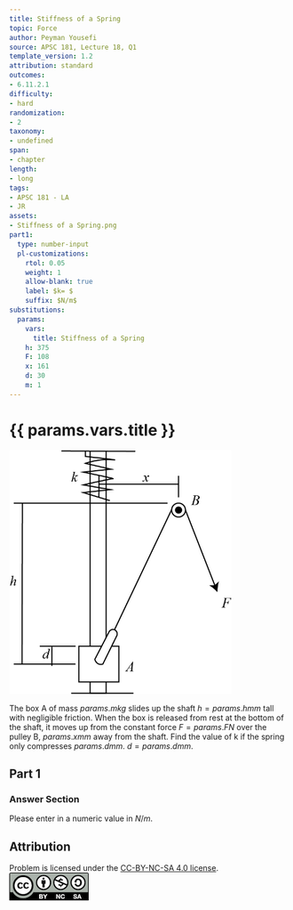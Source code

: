 ```yaml
---
title: Stiffness of a Spring
topic: Force
author: Peyman Yousefi
source: APSC 181, Lecture 18, Q1
template_version: 1.2
attribution: standard
outcomes:
- 6.11.2.1
difficulty:
- hard
randomization:
- 2
taxonomy:
- undefined
span:
- chapter
length:
- long
tags:
- APSC 181 - LA
- JR
assets:
- Stiffness of a Spring.png
part1:
  type: number-input
  pl-customizations:
    rtol: 0.05
    weight: 1
    allow-blank: true
    label: $k= $
    suffix: $N/m$
substitutions:
  params:
    vars:
      title: Stiffness of a Spring
    h: 375
    F: 108
    x: 161
    d: 30
    m: 1
---
```

# {{ params.vars.title }}
<img src="Stiffness of a Spring.png" width=400>

The box A of mass ${{ params.m }}kg$ slides up the shaft $h = {{ params.h }}mm$ tall with negligible friction.
When the box is released from rest at the bottom of the shaft, it moves up from the constant force $F = {{ params.F }}N$ over the pulley B, ${{ params.x }}mm$ away from the shaft.
Find the value of k if the spring only compresses ${{ params.d }}mm$.
$d = {{ params.d }}mm$.

## Part 1

### Answer Section

Please enter in a numeric value in $N/m$.

## Attribution

Problem is licensed under the [CC-BY-NC-SA 4.0 license](https://creativecommons.org/licenses/by-nc-sa/4.0/).<br> ![The Creative Commons 4.0 license requiring attribution-BY, non-commercial-NC, and share-alike-SA license.](https://raw.githubusercontent.com/firasm/bits/master/by-nc-sa.png)